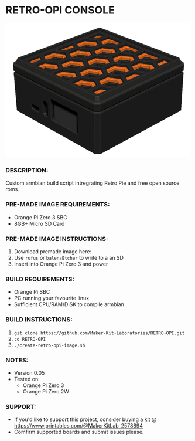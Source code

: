 # RETRO-OPI CONSOLE
![Retro Opi Image](./retro-opi-image.png)


### DESCRIPTION:
Custom armbian build script intregrating Retro Pie and free open source roms.

### PRE-MADE IMAGE REQUIREMENTS:
- Orange Pi Zero 3 SBC
- 8GB+ Micro SD Card

### PRE-MADE IMAGE INSTRUCTIONS:
1. Download premade image here: ` `
2. Use `rufus` or `balenaEtcher` to write to a an SD
3. Insert into Orange Pi Zero 3 and power

### BUILD REQUIREMENTS:
- Orange Pi SBC
- PC running your favourite linux
- Sufficient CPU/RAM/DISK to compile armbian

### BUILD INSTRUCTIONS:
1.  `git clone https://github.com/Maker-Kit-Laboratories/RETRO-OPI.git`
2.  `cd RETRO-OPI`
3.  `./create-retro-opi-image.sh`

### NOTES:
- Version 0.05
- Tested on:
    - Orange Pi Zero 3
    - Orange Pi Zero 2W

### SUPPORT:
- If you'd like to support this project, consider buying a kit @ https://www.printables.com/@MakerKitLab_2578894
- Comfirm supported boards and submit issues please.